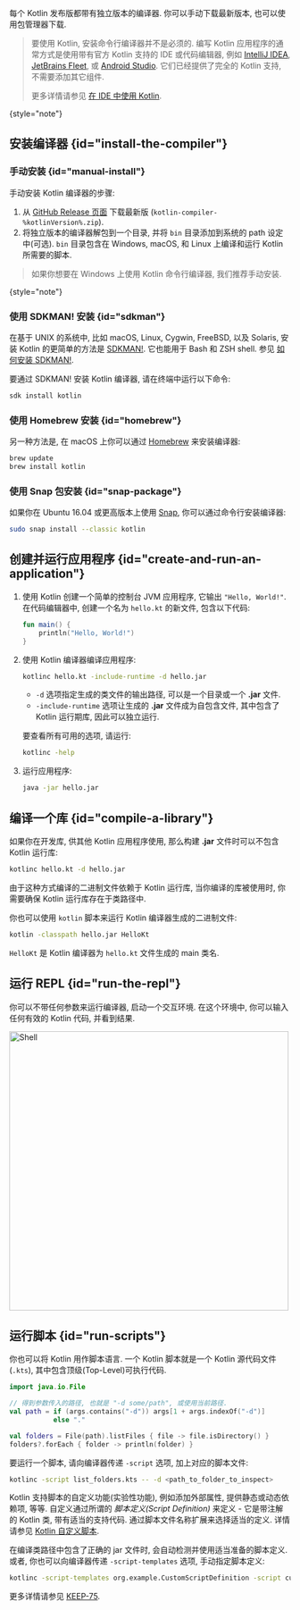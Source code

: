 [//]: # (title: Kotlin 命令行编译器)

每个 Kotlin 发布版都带有独立版本的编译器.
你可以手动下载最新版本, 也可以使用包管理器下载.

> 要使用 Kotlin, 安装命令行编译器并不是必须的.
> 编写 Kotlin 应用程序的通常方式是使用带有官方 Kotlin 支持的 IDE 或代码编辑器,
> 例如 [IntelliJ IDEA](https://www.jetbrains.com/idea/), [JetBrains Fleet](https://www.jetbrains.com/fleet/),
> 或 [Android Studio](https://developer.android.com/studio).
> 它们已经提供了完全的 Kotlin 支持, 不需要添加其它组件.
>
> 更多详情请参见 [在 IDE 中使用 Kotlin](getting-started.md).
>
{style="note"}

## 安装编译器 {id="install-the-compiler"}

### 手动安装 {id="manual-install"}

手动安装 Kotlin 编译器的步骤:

1. 从 [GitHub Release 页面](%kotlinLatestUrl%) 下载最新版 (`kotlin-compiler-%kotlinVersion%.zip`).
2. 将独立版本的编译器解包到一个目录, 并将 `bin` 目录添加到系统的 path 设定中(可选).
   `bin` 目录包含在 Windows, macOS, 和 Linux 上编译和运行 Kotlin 所需要的脚本.

> 如果你想要在 Windows 上使用 Kotlin 命令行编译器, 我们推荐手动安装.
>
{style="note"}

### 使用 SDKMAN! 安装 {id="sdkman"}

在基于 UNIX 的系统中, 比如 macOS, Linux, Cygwin, FreeBSD, 以及 Solaris, 安装 Kotlin 的更简单的方法是 [SDKMAN!](https://sdkman.io).
它也能用于 Bash 和 ZSH shell. 参见 [如何安装 SDKMAN!](https://sdkman.io/install).

要通过 SDKMAN! 安装 Kotlin 编译器, 请在终端中运行以下命令:

```bash
sdk install kotlin
```

### 使用 Homebrew 安装 {id="homebrew"}

另一种方法是, 在 macOS 上你可以通过 [Homebrew](https://brew.sh/) 来安装编译器:

```bash
brew update
brew install kotlin
```

### 使用 Snap 包安装 {id="snap-package"}

如果你在 Ubuntu 16.04 或更高版本上使用 [Snap](https://snapcraft.io/), 你可以通过命令行安装编译器:

```bash
sudo snap install --classic kotlin
```

## 创建并运行应用程序 {id="create-and-run-an-application"}

1. 使用 Kotlin 创建一个简单的控制台 JVM 应用程序, 它输出 `"Hello, World!"`.
   在代码编辑器中, 创建一个名为 `hello.kt` 的新文件, 包含以下代码:

   ```kotlin
   fun main() {
       println("Hello, World!")
   }
   ```

2. 使用 Kotlin 编译器编译应用程序:

   ```bash
   kotlinc hello.kt -include-runtime -d hello.jar
   ```

   * `-d` 选项指定生成的类文件的输出路径, 可以是一个目录或一个 **.jar** 文件.
   * `-include-runtime` 选项让生成的 **.jar** 文件成为自包含文件, 其中包含了 Kotlin 运行期库, 因此可以独立运行.

   要查看所有可用的选项, 请运行:

   ```bash
   kotlinc -help
   ```

3. 运行应用程序:

   ```bash
   java -jar hello.jar
   ```

## 编译一个库 {id="compile-a-library"}

如果你在开发库, 供其他 Kotlin 应用程序使用, 那么构建 **.jar** 文件时可以不包含 Kotlin 运行库:

```bash
kotlinc hello.kt -d hello.jar
```

由于这种方式编译的二进制文件依赖于 Kotlin 运行库, 当你编译的库被使用时, 你需要确保 Kotlin 运行库存在于类路径中.

你也可以使用 `kotlin` 脚本来运行 Kotlin 编译器生成的二进制文件:

```bash
kotlin -classpath hello.jar HelloKt
```

`HelloKt` 是 Kotlin 编译器为 `hello.kt` 文件生成的 main 类名.

## 运行 REPL {id="run-the-repl"}

你可以不带任何参数来运行编译器, 启动一个交互环境. 在这个环境中, 你可以输入任何有效的 Kotlin 代码, 并看到结果.

<img src="kotlin-shell.png" alt="Shell" width="500"/>

## 运行脚本 {id="run-scripts"}

你也可以将 Kotlin 用作脚本语言.
一个 Kotlin 脚本就是一个 Kotlin 源代码文件 (`.kts`), 其中包含顶级(Top-Level)可执行代码.

```kotlin
import java.io.File

// 得到参数传入的路径, 也就是 "-d some/path", 或使用当前路径.
val path = if (args.contains("-d")) args[1 + args.indexOf("-d")]
           else "."

val folders = File(path).listFiles { file -> file.isDirectory() }
folders?.forEach { folder -> println(folder) }
```

要运行一个脚本, 请向编译器传递 `-script` 选项, 加上对应的脚本文件:

```bash
kotlinc -script list_folders.kts -- -d <path_to_folder_to_inspect>
```

Kotlin 支持脚本的自定义功能(实验性功能), 例如添加外部属性, 提供静态或动态依赖项, 等等.
自定义通过所谓的 _脚本定义(Script Definition)_ 来定义 - 它是带注解的 Kotlin 类, 带有适当的支持代码.
通过脚本文件名称扩展来选择适当的定义.
详情请参见 [Kotlin 自定义脚本](custom-script-deps-tutorial.md).

在编译类路径中包含了正确的 jar 文件时, 会自动检测并使用适当准备的脚本定义.
或者, 你也可以向编译器传递 `-script-templates` 选项, 手动指定脚本定义:

```bash
kotlinc -script-templates org.example.CustomScriptDefinition -script custom.script1.kts
```

更多详情请参见 [KEEP-75](https://github.com/Kotlin/KEEP/blob/master/proposals/scripting-support.md).
